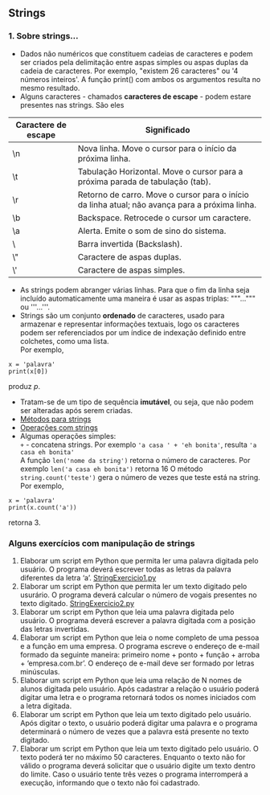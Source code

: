 ## Strings 

### 1. Sobre strings...
- Dados não numéricos que constituem cadeias de caracteres e podem ser criados pela delimitação entre aspas simples ou aspas duplas da cadeia de caracteres. Por exemplo, "existem 26 caracteres" ou '4 números inteiros'. A função print() com ambos os argumentos resulta no mesmo resultado.
- Alguns caracteres - chamados **caracteres de escape** - podem estare presentes nas strings. São eles

| Caractere de escape | Significado |
| ------------------- | ----------- |
| \n |  Nova linha. Move o cursor para o início da próxima linha. |
| \t | Tabulação Horizontal. Move o cursor para a próxima parada de tabulação (tab). |
| \r | Retorno de carro. Move o cursor para o início da linha atual; não avança para a próxima linha. |
| \b | Backspace. Retrocede o cursor um caractere. |
| \a | Alerta. Emite o som de sino do sistema. |
| \ | Barra invertida (Backslash). |
| \\" | Caractere de aspas duplas. |
| \\' | Caractere de aspas simples. |

- As strings podem abranger várias linhas. Para que o fim da linha seja incluído automaticamente uma maneira é usar as aspas triplas: """...""" ou '''...'''. 
- Strings são um conjunto **ordenado** de caracteres, usado para armazenar e representar informações textuais, logo os caracteres podem ser referenciados por um índice de indexação definido entre colchetes, como uma lista.  
Por exemplo,  
```
x = 'palavra'
print(x[0])
``` 
produz *p*.
- Tratam-se de um tipo de sequência **imutável**, ou seja, que não podem ser alteradas após serem criadas.
- [Métodos para strings](https://docs.python.org/pt-br/3/library/stdtypes.html#textseq)  
- [Operações com strings](https://docs.python.org/pt-br/3/library/string.html?highlight=m%C3%A9todos%20string)
- Algumas operações simples:  
`+` - concatena strings. Por exemplo `'a casa ' + 'eh bonita'`, resulta `'a casa eh bonita'`  
A função `len('nome da string')` retorna o número de caracteres. Por exemplo `len('a casa eh bonita')` retorna 16 
O método `string.count('teste')` gera o número de vezes que teste está na string. Por exemplo,  
```
x = 'palavra'
print(x.count('a'))
```
retorna 3.

### Alguns exercícios com manipulação de strings
1. Elaborar um script em Python que permita ler uma palavra digitada pelo usuário. O programa deverá escrever todas as letras da palavra diferentes da letra ‘a’.  [StringExercicio1.py](https://github.com/claytonjasilva/prog_exemplos/blob/main/StringExercicio1.py)
2. Elaborar um script em Python que permita ler um texto digitado pelo usurário. O programa deverá calcular o número de vogais presentes no texto digitado.  [StringExercicio2.py](https://github.com/claytonjasilva/prog_exemplos/blob/main/StringExercicio2.py)
3. Elaborar um script em Python que leia uma palavra digitada pelo usuário. O programa deverá escrever a palavra digitada com a posição das letras invertidas.
4. Elaborar um script em Python que leia o nome completo de uma pessoa e a função em uma empresa. O programa escreve o endereço de e-mail formado da seguinte maneira: primeiro nome + ponto + função + arroba + ‘empresa.com.br’. O endereço de e-mail deve ser formado por letras minúsculas.
5. Elaborar um script em Python que leia uma relação de N nomes de alunos digitada pelo usuário. Após cadastrar a relação o usuário poderá digitar uma letra e o programa retornará todos os nomes iniciados com a letra digitada.
6. Elaborar um script em Python que leia um texto digitado pelo usuário. Após digitar o texto, o usuário poderá digitar uma palavra e o programa determinará o número de vezes que a palavra está presente no texto digitado.
7. Elaborar um script em Python que leia um texto digitado pelo usuário. O texto poderá ter no máximo 50 caracteres. Enquanto o texto não for válido o programa deverá solicitar que o usuário digite um texto dentro do limite. Caso o usuário tente três vezes o programa interromperá a execução, informando que o texto não foi cadastrado.
